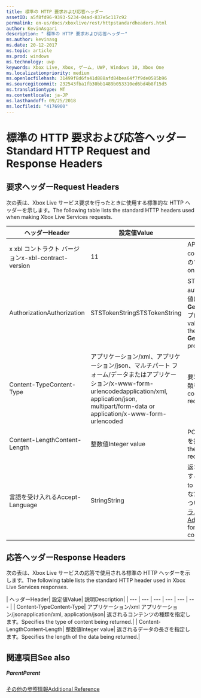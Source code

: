 ```yaml
---
title: 標準の HTTP 要求および応答ヘッダー
assetID: a5f8fd96-9393-5234-04ad-837e5c117c92
permalink: en-us/docs/xboxlive/rest/httpstandardheaders.html
author: KevinAsgari
description: " 標準の HTTP 要求および応答ヘッダー"
ms.author: kevinasg
ms.date: 20-12-2017
ms.topic: article
ms.prod: windows
ms.technology: uwp
keywords: Xbox Live, Xbox, ゲーム, UWP, Windows 10, Xbox One
ms.localizationpriority: medium
ms.openlocfilehash: 31499f8d6fa41d888afd84bea64f7f9de0585b96
ms.sourcegitcommit: 232543fba1fb30bb1489b053310ed6bd4b8f15d5
ms.translationtype: MT
ms.contentlocale: ja-JP
ms.lasthandoff: 09/25/2018
ms.locfileid: "4176900"
---
```

# <a name="standard-http-request-and-response-headers"></a><span data-ttu-id="e15ec-104">標準の HTTP 要求および応答ヘッダー</span><span class="sxs-lookup"><span data-stu-id="e15ec-104">Standard HTTP Request and Response Headers</span></span>
 
<a id="ID4ES"></a>

 
## <a name="request-headers"></a><span data-ttu-id="e15ec-105">要求ヘッダー</span><span class="sxs-lookup"><span data-stu-id="e15ec-105">Request Headers</span></span>
 
<span data-ttu-id="e15ec-106">次の表は、Xbox Live サービス要求を行ったときに使用する標準的な HTTP ヘッダーを示します。</span><span class="sxs-lookup"><span data-stu-id="e15ec-106">The following table lists the standard HTTP headers used when making Xbox Live Services requests.</span></span>
 
| <span data-ttu-id="e15ec-107">ヘッダー</span><span class="sxs-lookup"><span data-stu-id="e15ec-107">Header</span></span>| <span data-ttu-id="e15ec-108">設定値</span><span class="sxs-lookup"><span data-stu-id="e15ec-108">Value</span></span>| <span data-ttu-id="e15ec-109">説明</span><span class="sxs-lookup"><span data-stu-id="e15ec-109">Description</span></span>| 
| --- | --- | --- | 
| <span data-ttu-id="e15ec-110">x xbl コントラクト バージョン</span><span class="sxs-lookup"><span data-stu-id="e15ec-110">x-xbl-contract-version</span></span>| <span data-ttu-id="e15ec-111">1</span><span class="sxs-lookup"><span data-stu-id="e15ec-111">1</span></span>| <span data-ttu-id="e15ec-112">API コントラクト バージョンです。</span><span class="sxs-lookup"><span data-stu-id="e15ec-112">API contract version.</span></span> <span data-ttu-id="e15ec-113">Xbox Live サービスのすべての要求に必要です。</span><span class="sxs-lookup"><span data-stu-id="e15ec-113">Required on all Xbox Live Services requests.</span></span>| 
| <span data-ttu-id="e15ec-114">Authorization</span><span class="sxs-lookup"><span data-stu-id="e15ec-114">Authorization</span></span>| <span data-ttu-id="e15ec-115">STSTokenString</span><span class="sxs-lookup"><span data-stu-id="e15ec-115">STSTokenString</span></span>| <span data-ttu-id="e15ec-116">STS 認証トークンです。</span><span class="sxs-lookup"><span data-stu-id="e15ec-116">STS authentication token.</span></span> <span data-ttu-id="e15ec-117">このヘッダーの値は、 <b>GetTokenAndSignatureResult.Token</b>プロパティから取得されます。</span><span class="sxs-lookup"><span data-stu-id="e15ec-117">The value for this header is retrieved from the <b>GetTokenAndSignatureResult.Token</b> property.</span></span> | 
| <span data-ttu-id="e15ec-118">Content-Type</span><span class="sxs-lookup"><span data-stu-id="e15ec-118">Content-Type</span></span>| <span data-ttu-id="e15ec-119">アプリケーション/xml、アプリケーション/json、マルチパート フォーム/データまたはアプリケーション/x-www-form-urlencoded</span><span class="sxs-lookup"><span data-stu-id="e15ec-119">application/xml, application/json, multipart/form-data or application/x-www-form-urlencoded</span></span>| <span data-ttu-id="e15ec-120">要求が送信されているコンテンツの種類を指定します。</span><span class="sxs-lookup"><span data-stu-id="e15ec-120">Specifies the type of content being submitted with a request.</span></span>| 
| <span data-ttu-id="e15ec-121">Content-Length</span><span class="sxs-lookup"><span data-stu-id="e15ec-121">Content-Length</span></span>| <span data-ttu-id="e15ec-122">整数値</span><span class="sxs-lookup"><span data-stu-id="e15ec-122">Integer value</span></span>| <span data-ttu-id="e15ec-123">POST 要求で送信されるデータの長さを指定します。</span><span class="sxs-lookup"><span data-stu-id="e15ec-123">Specifies the length of the data being submitted in a POST request.</span></span>| 
| <span data-ttu-id="e15ec-124">言語を受け入れる</span><span class="sxs-lookup"><span data-stu-id="e15ec-124">Accept-Language</span></span> | <span data-ttu-id="e15ec-125">String</span><span class="sxs-lookup"><span data-stu-id="e15ec-125">String</span></span>| <span data-ttu-id="e15ec-126">返される任意の文字列をローカライズする方法を指定します。</span><span class="sxs-lookup"><span data-stu-id="e15ec-126">Specifies how to localize any strings returned.</span></span> <span data-ttu-id="e15ec-127">有効な言語/ロケールの組み合わせの一覧については、<a href="http://msdn.microsoft.com/en-us/library/bb975829.aspx">高度な Xbox 360 のプログラミング</a>を参照してください。</span><span class="sxs-lookup"><span data-stu-id="e15ec-127">See <a href="http://msdn.microsoft.com/en-us/library/bb975829.aspx">Advanced Xbox 360 Programming</a> for a list of valid language/locale combinations.</span></span>| 
  
<a id="ID4E6C"></a>

 
## <a name="response-headers"></a><span data-ttu-id="e15ec-128">応答ヘッダー</span><span class="sxs-lookup"><span data-stu-id="e15ec-128">Response Headers</span></span>
 
<span data-ttu-id="e15ec-129">次の表は、Xbox Live サービスの応答で使用される標準の HTTP ヘッダーを示します。</span><span class="sxs-lookup"><span data-stu-id="e15ec-129">The following table lists the standard HTTP header used in Xbox Live Services responses.</span></span>
 
| <span data-ttu-id="e15ec-130">ヘッダー</span><span class="sxs-lookup"><span data-stu-id="e15ec-130">Header</span></span>| <span data-ttu-id="e15ec-131">設定値</span><span class="sxs-lookup"><span data-stu-id="e15ec-131">Value</span></span>| <span data-ttu-id="e15ec-132">説明</span><span class="sxs-lookup"><span data-stu-id="e15ec-132">Description</span></span>| 
| --- | --- | --- | --- | --- | --- | 
| <span data-ttu-id="e15ec-133">Content-Type</span><span class="sxs-lookup"><span data-stu-id="e15ec-133">Content-Type</span></span>| <span data-ttu-id="e15ec-134">アプリケーション/xml アプリケーション/json</span><span class="sxs-lookup"><span data-stu-id="e15ec-134">application/xml, application/json</span></span>| <span data-ttu-id="e15ec-135">返されるコンテンツの種類を指定します。</span><span class="sxs-lookup"><span data-stu-id="e15ec-135">Specifies the type of content being returned.</span></span>| 
| <span data-ttu-id="e15ec-136">Content-Length</span><span class="sxs-lookup"><span data-stu-id="e15ec-136">Content-Length</span></span>| <span data-ttu-id="e15ec-137">整数値</span><span class="sxs-lookup"><span data-stu-id="e15ec-137">Integer value</span></span>| <span data-ttu-id="e15ec-138">返されるデータの長さを指定します。</span><span class="sxs-lookup"><span data-stu-id="e15ec-138">Specifies the length of the data being returned.</span></span>| 
  
<a id="ID4EEE"></a>

 
## <a name="see-also"></a><span data-ttu-id="e15ec-139">関連項目</span><span class="sxs-lookup"><span data-stu-id="e15ec-139">See also</span></span>
 
<a id="ID4EGE"></a>

 
##### <a name="parent"></a><span data-ttu-id="e15ec-140">Parent</span><span class="sxs-lookup"><span data-stu-id="e15ec-140">Parent</span></span>  

[<span data-ttu-id="e15ec-141">その他の参照情報</span><span class="sxs-lookup"><span data-stu-id="e15ec-141">Additional Reference</span></span>](atoc-xboxlivews-reference-additional.md)

   